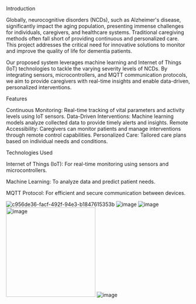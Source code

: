 Introduction

Globally, neurocognitive disorders (NCDs), such as Alzheimer's disease, significantly impact the aging population, presenting immense challenges for individuals, caregivers, and healthcare systems. Traditional caregiving methods often fall short of providing continuous and personalized care. This project addresses the critical need for innovative solutions to monitor and improve the quality of life for dementia patients.

Our proposed system leverages machine learning and Internet of Things (IoT) technologies to tackle the varying severity levels of NCDs. By integrating sensors, microcontrollers, and MQTT communication protocols, we aim to provide caregivers with real-time insights and enable data-driven, personalized interventions.

Features

Continuous Monitoring: Real-time tracking of vital parameters and activity levels using IoT sensors.
Data-Driven Interventions: Machine learning models analyze collected data to provide timely alerts and insights.
Remote Accessibility: Caregivers can monitor patients and manage interventions through remote control capabilities.
Personalized Care: Tailored care plans based on individual needs and conditions.

Technologies Used

Internet of Things (IoT): For real-time monitoring using sensors and microcontrollers.

Machine Learning: To analyze data and predict patient needs.

MQTT Protocol: For efficient and secure communication between devices.

![c956de36-facf-492f-94e3-b1847615353b](https://github.com/user-attachments/assets/2452c4fd-4e45-4e4b-aff3-4052c421de91)
![image](https://github.com/user-attachments/assets/aa801d5e-8375-4c67-b445-6d0abbf6b89d)
![image](https://github.com/user-attachments/assets/a8048456-0f1c-405b-8727-e30fa35dac4f)
<img width="244" alt="image" src="https://github.com/user-attachments/assets/0b8119e4-ea6e-47b0-8b16-aedcd84550fc" />
![image](https://github.com/user-attachments/assets/0f53ac34-4563-43f2-8aaa-533203365227)






